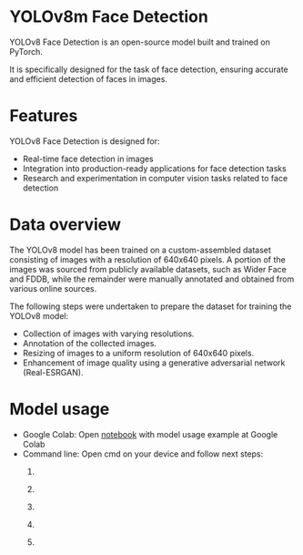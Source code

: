 # YOLOv8m Face Detection

YOLOv8 Face Detection is an open-source model built and trained on PyTorch. 

It is specifically designed for the task of face detection, ensuring accurate and efficient detection of faces in images.

# Features
YOLOv8 Face Detection is designed for:

* Real-time face detection in images
* Integration into production-ready applications for face detection tasks
* Research and experimentation in computer vision tasks related to face detection

# Data overview

The YOLOv8 model has been trained on a custom-assembled dataset consisting of images with a resolution of 640x640 pixels. A portion of the images was sourced from publicly available datasets, such as Wider Face and FDDB, while the remainder were manually annotated and obtained from various online sources.

The following steps were undertaken to prepare the dataset for training the YOLOv8 model:

* Collection of images with varying resolutions.
* Annotation of the collected images.
* Resizing of images to a uniform resolution of 640x640 pixels.
* Enhancement of image quality using a generative adversarial network (Real-ESRGAN).

# Model usage

* Google Colab: Open [notebook](https://colab.research.google.com/drive/1LcrJfTsC_CDC2DUgko5_to1ufcNJ3T18#scrollTo=79XnCgP3GnPv) with model usage example at Google Colab
* Command line: Open cmd on your device and follow next steps:
  1. ```pip install -r requirements.txt
  2. ```!git clone https://github.com/ultralytics/ultralytics
  3. ```%cd ultralytics
  4. ```!pip install -e ultralytics
  5. ```!yolo task=detect mode=predict model='/content/Yolo8m_best.pt' conf=0.25 source="/content/1.jpg"
